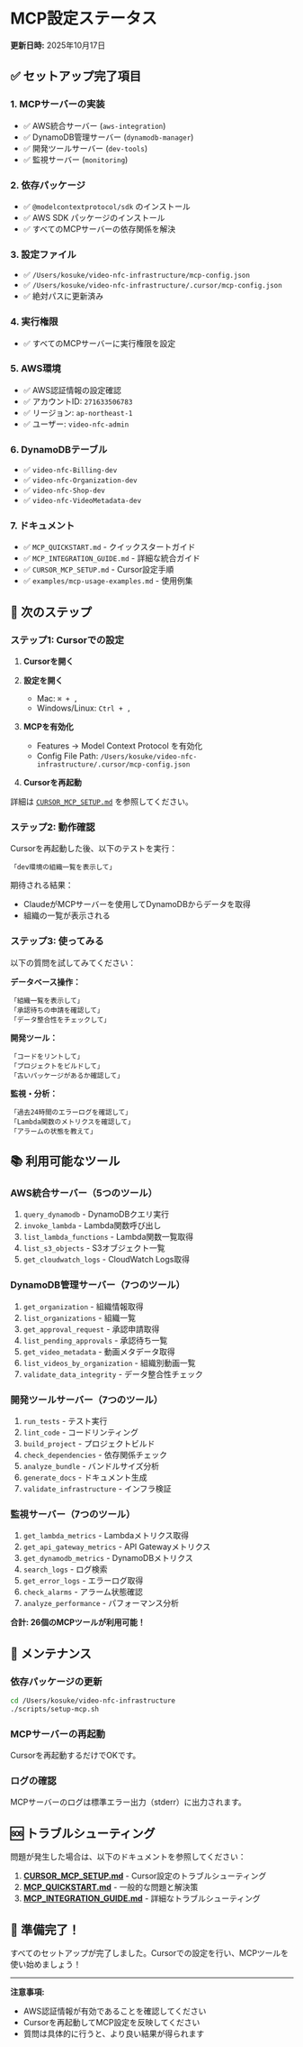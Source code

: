 # MCP設定ステータス

**更新日時:** 2025年10月17日

## ✅ セットアップ完了項目

### 1. MCPサーバーの実装
- ✅ AWS統合サーバー (`aws-integration`)
- ✅ DynamoDB管理サーバー (`dynamodb-manager`)
- ✅ 開発ツールサーバー (`dev-tools`)
- ✅ 監視サーバー (`monitoring`)

### 2. 依存パッケージ
- ✅ `@modelcontextprotocol/sdk` のインストール
- ✅ AWS SDK パッケージのインストール
- ✅ すべてのMCPサーバーの依存関係を解決

### 3. 設定ファイル
- ✅ `/Users/kosuke/video-nfc-infrastructure/mcp-config.json`
- ✅ `/Users/kosuke/video-nfc-infrastructure/.cursor/mcp-config.json`
- ✅ 絶対パスに更新済み

### 4. 実行権限
- ✅ すべてのMCPサーバーに実行権限を設定

### 5. AWS環境
- ✅ AWS認証情報の設定確認
- ✅ アカウントID: `271633506783`
- ✅ リージョン: `ap-northeast-1`
- ✅ ユーザー: `video-nfc-admin`

### 6. DynamoDBテーブル
- ✅ `video-nfc-Billing-dev`
- ✅ `video-nfc-Organization-dev`
- ✅ `video-nfc-Shop-dev`
- ✅ `video-nfc-VideoMetadata-dev`

### 7. ドキュメント
- ✅ `MCP_QUICKSTART.md` - クイックスタートガイド
- ✅ `MCP_INTEGRATION_GUIDE.md` - 詳細な統合ガイド
- ✅ `CURSOR_MCP_SETUP.md` - Cursor設定手順
- ✅ `examples/mcp-usage-examples.md` - 使用例集

## 🎯 次のステップ

### ステップ1: Cursorでの設定

1. **Cursorを開く**

2. **設定を開く**
   - Mac: `⌘ + ,`
   - Windows/Linux: `Ctrl + ,`

3. **MCPを有効化**
   - Features → Model Context Protocol を有効化
   - Config File Path: `/Users/kosuke/video-nfc-infrastructure/.cursor/mcp-config.json`

4. **Cursorを再起動**

詳細は [`CURSOR_MCP_SETUP.md`](./CURSOR_MCP_SETUP.md) を参照してください。

### ステップ2: 動作確認

Cursorを再起動した後、以下のテストを実行：

```
「dev環境の組織一覧を表示して」
```

期待される結果：
- ClaudeがMCPサーバーを使用してDynamoDBからデータを取得
- 組織の一覧が表示される

### ステップ3: 使ってみる

以下の質問を試してみてください：

**データベース操作：**
```
「組織一覧を表示して」
「承認待ちの申請を確認して」
「データ整合性をチェックして」
```

**開発ツール：**
```
「コードをリントして」
「プロジェクトをビルドして」
「古いパッケージがあるか確認して」
```

**監視・分析：**
```
「過去24時間のエラーログを確認して」
「Lambda関数のメトリクスを確認して」
「アラームの状態を教えて」
```

## 📚 利用可能なツール

### AWS統合サーバー（5つのツール）
1. `query_dynamodb` - DynamoDBクエリ実行
2. `invoke_lambda` - Lambda関数呼び出し
3. `list_lambda_functions` - Lambda関数一覧取得
4. `list_s3_objects` - S3オブジェクト一覧
5. `get_cloudwatch_logs` - CloudWatch Logs取得

### DynamoDB管理サーバー（7つのツール）
1. `get_organization` - 組織情報取得
2. `list_organizations` - 組織一覧
3. `get_approval_request` - 承認申請取得
4. `list_pending_approvals` - 承認待ち一覧
5. `get_video_metadata` - 動画メタデータ取得
6. `list_videos_by_organization` - 組織別動画一覧
7. `validate_data_integrity` - データ整合性チェック

### 開発ツールサーバー（7つのツール）
1. `run_tests` - テスト実行
2. `lint_code` - コードリンティング
3. `build_project` - プロジェクトビルド
4. `check_dependencies` - 依存関係チェック
5. `analyze_bundle` - バンドルサイズ分析
6. `generate_docs` - ドキュメント生成
7. `validate_infrastructure` - インフラ検証

### 監視サーバー（7つのツール）
1. `get_lambda_metrics` - Lambdaメトリクス取得
2. `get_api_gateway_metrics` - API Gatewayメトリクス
3. `get_dynamodb_metrics` - DynamoDBメトリクス
4. `search_logs` - ログ検索
5. `get_error_logs` - エラーログ取得
6. `check_alarms` - アラーム状態確認
7. `analyze_performance` - パフォーマンス分析

**合計: 26個のMCPツールが利用可能！**

## 🔧 メンテナンス

### 依存パッケージの更新

```bash
cd /Users/kosuke/video-nfc-infrastructure
./scripts/setup-mcp.sh
```

### MCPサーバーの再起動

Cursorを再起動するだけでOKです。

### ログの確認

MCPサーバーのログは標準エラー出力（stderr）に出力されます。

## 🆘 トラブルシューティング

問題が発生した場合は、以下のドキュメントを参照してください：

1. **[CURSOR_MCP_SETUP.md](./CURSOR_MCP_SETUP.md)** - Cursor設定のトラブルシューティング
2. **[MCP_QUICKSTART.md](./MCP_QUICKSTART.md)** - 一般的な問題と解決策
3. **[MCP_INTEGRATION_GUIDE.md](./MCP_INTEGRATION_GUIDE.md)** - 詳細なトラブルシューティング

## 🎉 準備完了！

すべてのセットアップが完了しました。Cursorでの設定を行い、MCPツールを使い始めましょう！

---

**注意事項:**
- AWS認証情報が有効であることを確認してください
- Cursorを再起動してMCP設定を反映してください
- 質問は具体的に行うと、より良い結果が得られます





